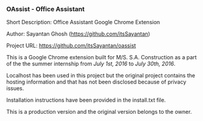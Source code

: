 <h3>OAssist - Office Assistant</h3>

Short Description: Office Assistant Google Chrome Extension

Author: Sayantan Ghosh (https://github.com/itsSayantan)

Project URL: https://github.com/itsSayantan/oassist

This is a Google Chrome extension built for M/S. S.A. Construction as a part of the the summer internship from <i>July 1st, 2016</i> to <i>July 30th, 2016</i>.

Localhost has been used in this project but the original project contains the hosting information and that has not been disclosed because of privacy issues.

Installation instructions have been provided in the install.txt file.

This is a production version and the original version belongs to the owner.
